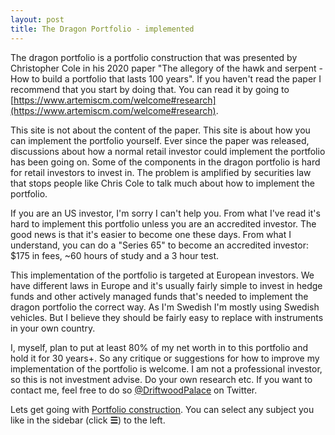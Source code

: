 ```yaml
---
layout: post
title: The Dragon Portfolio - implemented
---
```


The dragon portfolio is a portfolio construction that was presented by Christopher Cole in his 2020 paper "The allegory of the hawk and serpent - How to build a portfolio that lasts 100 years". If you haven't read the paper I recommend that you start by doing that. You can read it by going to [https://www.artemiscm.com/welcome#research](https://www.artemiscm.com/welcome#research).

This site is not about the content of the paper. This site is about how you can implement the portfolio yourself. Ever since the paper was released, discussions about how a normal retail investor could implement the portfolio has been going on. Some of the components in the dragon portfolio is hard for retail investors to invest in. The problem is amplified by securities law that stops people like Chris Cole to talk much about how to implement the portfolio. 

If you are an US investor, I'm sorry I can't help you. From what I've read it's hard to implement this portfolio unless you are an accredited investor. The good news is that it's easier to become one these days. From what I understand, you can do a "Series 65" to become an accredited investor: $175 in fees, ~60 hours of study and a 3 hour test.

This implementation of the portfolio is targeted at European investors. We have different laws in Europe and it's usually fairly simple to invest in hedge funds and other actively managed funds that's needed to implement the dragon portfolio the correct way. As I'm Swedish I'm mostly using Swedish vehicles. But I believe they should be fairly easy to replace with instruments in your own country.

I, myself, plan to put at least 80% of my net worth in to this portfolio and hold it for 30 years+. So any critique or suggestions for how to improve my implementation of the portfolio is welcome. I am not a professional investor, so this is not investment advise. Do your own research etc. If you want to contact me, feel free to do so [@DriftwoodPalace](https://twitter.com/DriftwoodPalace) on Twitter.


Lets get going with [Portfolio construction](portfolio-construction). You can select any subject you like in the sidebar (click **☰**) to the left. 